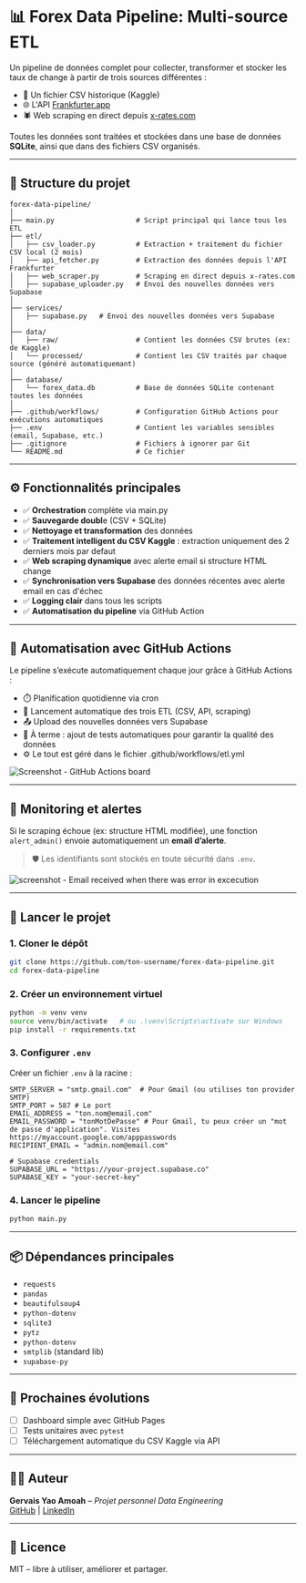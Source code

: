 # 📊 Forex Data Pipeline: Multi-source ETL

Un pipeline de données complet pour collecter, transformer et stocker les taux de change à partir de trois sources différentes :  
- 💾 Un fichier CSV historique (Kaggle)  
- 🌐 L'API [Frankfurter.app](https://www.frankfurter.app)  
- 🕷️ Web scraping en direct depuis [x-rates.com](https://www.x-rates.com)  

Toutes les données sont traitées et stockées dans une base de données **SQLite**, ainsi que dans des fichiers CSV organisés.

---

## 📁 Structure du projet

```
forex-data-pipeline/
│
├── main.py                    # Script principal qui lance tous les ETL
├── etl/
│   ├── csv_loader.py          # Extraction + traitement du fichier CSV local (2 mois)
│   ├── api_fetcher.py         # Extraction des données depuis l'API Frankfurter
│   ├── web_scraper.py         # Scraping en direct depuis x-rates.com
│   ├── supabase_uploader.py   # Envoi des nouvelles données vers Supabase
│
├── services/
│   ├── supabase.py   # Envoi des nouvelles données vers Supabase
│
├── data/
│   ├── raw/                   # Contient les données CSV brutes (ex: de Kaggle)
│   └── processed/             # Contient les CSV traités par chaque source (généré automatiquemant)
│
├── database/
│   └── forex_data.db          # Base de données SQLite contenant toutes les données
│
├── .github/workflows/         # Configuration GitHub Actions pour exécutions automatiques
├── .env                       # Contient les variables sensibles (email, Supabase, etc.)
├── .gitignore                 # Fichiers à ignorer par Git
└── README.md                  # Ce fichier
```

---

## ⚙️ Fonctionnalités principales

- ✅ **Orchestration** complète via main.py
- ✅ **Sauvegarde doubl**e (CSV + SQLite)
- ✅ **Nettoyage et transformation** des données
- ✅ **Traitement intelligent du CSV Kaggle** : extraction uniquement des 2 derniers mois par defaut
- ✅ **Web scraping dynamique** avec alerte email si structure HTML change
- ✅ **Synchronisation vers Supabase** des données récentes avec alerte email en cas d'échec
- ✅ **Logging clair** dans tous les scripts
- ✅ **Automatisation du pipeline** via GitHub Action

---

## 🔁 Automatisation avec GitHub Actions

Le pipeline s’exécute automatiquement chaque jour grâce à GitHub Actions :

- ⏱️ Planification quotidienne via cron
- 🔄 Lancement automatique des trois ETL (CSV, API, scraping)
- 📤 Upload des nouvelles données vers Supabase
- 🧪 À terme : ajout de tests automatiques pour garantir la qualité des données
- ⚙️ Le tout est géré dans le fichier .github/workflows/etl.yml

![Screenshot - GitHub Actions board](https://github.com/user-attachments/assets/a0627723-1f2f-4dd8-9b06-fc5cc035cb35)

---

## 🔔 Monitoring et alertes

Si le scraping échoue (ex: structure HTML modifiée), une fonction `alert_admin()` envoie automatiquement un **email d’alerte**.

> 🛡️ Les identifiants sont stockés en toute sécurité dans `.env`.

![screenshot - Email received when there was error in excecution](https://github.com/user-attachments/assets/094a571e-abb2-4a10-be9c-8eddd6f96911)

---

## 🚀 Lancer le projet

### 1. Cloner le dépôt
```bash
git clone https://github.com/ton-username/forex-data-pipeline.git
cd forex-data-pipeline
```

### 2. Créer un environnement virtuel
```bash
python -m venv venv
source venv/bin/activate   # ou .\venv\Scripts\activate sur Windows
pip install -r requirements.txt
```

### 3. Configurer `.env`

Créer un fichier `.env` à la racine :

```
SMTP_SERVER = "smtp.gmail.com"  # Pour Gmail (ou utilises ton provider SMTP)
SMTP_PORT = 587 # Le port
EMAIL_ADDRESS = "ton.nom@email.com"
EMAIL_PASSWORD = "tonMotDePasse" # Pour Gmail, tu peux créer un "mot de passe d'application". Visites https://myaccount.google.com/apppasswords
RECIPIENT_EMAIL = "admin.nom@email.com"

# Supabase credentials
SUPABASE_URL = "https://your-project.supabase.co"
SUPABASE_KEY = "your-secret-key"
```

### 4. Lancer le pipeline
```bash
python main.py
```

---

## 📦 Dépendances principales

- `requests`
- `pandas`
- `beautifulsoup4`
- `python-dotenv`
- `sqlite3`
- `pytz`
- `python-dotenv`
- `smtplib` (standard lib)
- `supabase-py`

---

## 🧠 Prochaines évolutions

- [ ] Dashboard simple avec GitHub Pages
- [ ] Tests unitaires avec `pytest`
- [ ] Téléchargement automatique du CSV Kaggle via API

---

## 🧑‍💻 Auteur

**Gervais Yao Amoah** – *Projet personnel Data Engineering*  
[GitHub](https://github.com/gervais-amoah) | [LinkedIn](https://linkedin.com/in/gervais-amoah)

---

## 📝 Licence

MIT – libre à utiliser, améliorer et partager.
